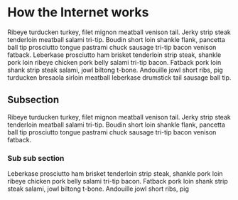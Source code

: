 How the Internet works
======================

Ribeye turducken turkey, filet mignon meatball venison tail. Jerky strip steak
tenderloin meatball salami tri-tip. Boudin short loin shankle flank, pancetta
ball tip prosciutto tongue pastrami chuck sausage tri-tip bacon venison
fatback. Leberkase prosciutto ham brisket tenderloin strip steak, shankle pork
loin ribeye chicken pork belly salami tri-tip bacon. Fatback pork loin shank
strip steak salami, jowl biltong t-bone. Andouille jowl short ribs, pig
turducken bresaola sirloin meatball leberkase drumstick tail sausage ball tip.

Subsection
----------

Ribeye turducken turkey, filet mignon meatball venison tail. Jerky strip steak
tenderloin meatball salami tri-tip. Boudin short loin shankle flank, pancetta
ball tip prosciutto tongue pastrami chuck sausage tri-tip bacon venison
fatback. 


### Sub sub section

Leberkase prosciutto ham brisket tenderloin strip steak, shankle pork
loin ribeye chicken pork belly salami tri-tip bacon. Fatback pork loin shank
strip steak salami, jowl biltong t-bone. Andouille jowl short ribs, pig
